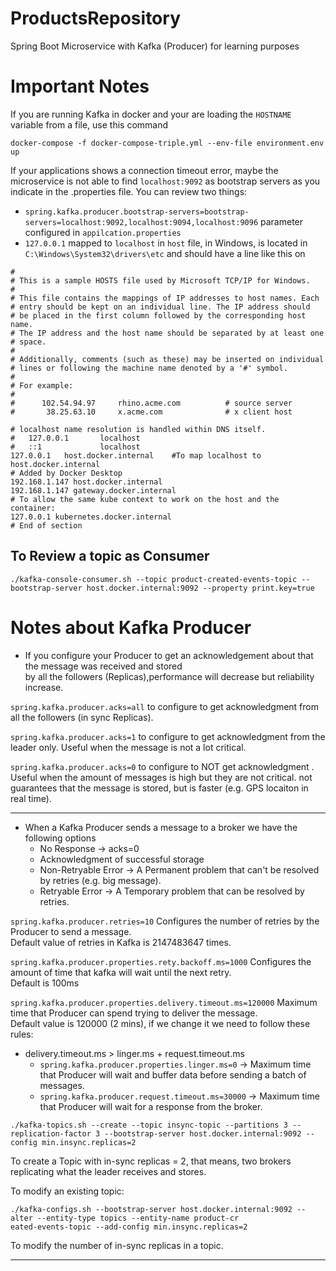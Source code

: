# ProductsRepository
Spring Boot Microservice with Kafka (Producer) for learning purposes

# Important Notes
If you are running Kafka in docker and your are loading the ```HOSTNAME``` variable from a file, use this command

```docker-compose -f docker-compose-triple.yml --env-file environment.env up```

If your applications shows a connection timeout error, maybe the microservice is not able to find ```localhost:9092``` as bootstrap servers as you indicate in the .properties file.
You can review two things:
- ```spring.kafka.producer.bootstrap-servers=bootstrap-servers=localhost:9092,localhost:9094,localhost:9096``` parameter configured in ```appilcation.properties```
- ```127.0.0.1``` mapped to ```localhost``` in ```host``` file, in Windows, is located in ```C:\Windows\System32\drivers\etc``` and should have a line like this on

```# Copyright (c) 1993-2009 Microsoft Corp.
#
# This is a sample HOSTS file used by Microsoft TCP/IP for Windows.
#
# This file contains the mappings of IP addresses to host names. Each
# entry should be kept on an individual line. The IP address should
# be placed in the first column followed by the corresponding host name.
# The IP address and the host name should be separated by at least one
# space.
#
# Additionally, comments (such as these) may be inserted on individual
# lines or following the machine name denoted by a '#' symbol.
#
# For example:
#
#      102.54.94.97     rhino.acme.com          # source server
#       38.25.63.10     x.acme.com              # x client host

# localhost name resolution is handled within DNS itself.
#	127.0.0.1       localhost
#	::1             localhost
127.0.0.1   host.docker.internal    #To map localhost to host.docker.internal
# Added by Docker Desktop
192.168.1.147 host.docker.internal
192.168.1.147 gateway.docker.internal
# To allow the same kube context to work on the host and the container:
127.0.0.1 kubernetes.docker.internal
# End of section 
```

## To Review a topic as Consumer
```./kafka-console-consumer.sh --topic product-created-events-topic --bootstrap-server host.docker.internal:9092 --property print.key=true```

# Notes about Kafka Producer
- If you configure your Producer to get an acknowledgement about that the message was received and stored \
by all the followers (Replicas),performance will decrease but reliability increase. 


```spring.kafka.producer.acks=all``` to configure to get acknowledgment from all the followers (in sync Replicas).

```spring.kafka.producer.acks=1``` to configure to get acknowledgment from the leader only. Useful when the message is not a lot critical.

```spring.kafka.producer.acks=0``` to configure to NOT get acknowledgment . Useful when the amount of messages is high but they are not critical.
not guarantees that the message is stored, but is faster (e.g. GPS locaiton in real time).

----


* When a Kafka Producer sends a message to a broker we have the following options
  * No Response -> acks=0
  * Acknowledgment of successful storage
  * Non-Retryable Error -> A Permanent problem that can't be resolved by retries (e.g. big message).
  * Retryable Error -> A Temporary problem that can be resolved by retries.

```spring.kafka.producer.retries=10``` Configures the number of retries by the Producer to send a message. \
Default value of retries in Kafka is 2147483647 times. 

```spring.kafka.producer.properties.rety.backoff.ms=1000``` Configures the amount of time that kafka will wait until the next retry.\
Default is 100ms

```spring.kafka.producer.properties.delivery.timeout.ms=120000``` Maximum time that Producer can spend trying to deliver the message. \
Default value is 120000 (2 mins), if we change it we need to follow these rules:
* delivery.timeout.ms > linger.ms + request.timeout.ms
  * ```spring.kafka.producer.properties.linger.ms=0``` -> Maximum time that Producer will wait and buffer data before sending a batch of messages.
  * ```spring.kafka.producer.request.timeout.ms=30000``` -> Maximum time that Producer will wait for a response from the broker.

``` 
./kafka-topics.sh --create --topic insync-topic --partitions 3 --replication-factor 3 --bootstrap-server host.docker.internal:9092 --config min.insync.replicas=2
```
To create a Topic with in-sync replicas = 2, that means, two brokers replicating what the leader receives and stores.

To modify an existing topic:

```
./kafka-configs.sh --bootstrap-server host.docker.internal:9092 --alter --entity-type topics --entity-name product-cr
eated-events-topic --add-config min.insync.replicas=2
```
To modify the number of in-sync replicas in a topic.




----




